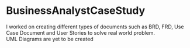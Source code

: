# BusinessAnalystCaseStudy
I worked on creating different types of documents such as BRD, FRD, Use Case Document and User Stories to solve real world problem.\
UML Diagrams are yet to be created
